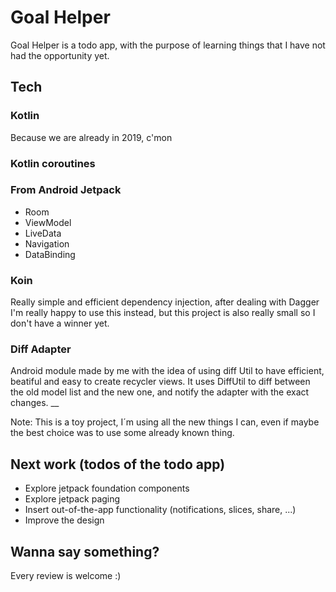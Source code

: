 # Goal Helper

Goal Helper is a todo app, with the purpose of learning things that I have not had the opportunity yet.

## Tech
### Kotlin 
Because we are already in 2019, c'mon
### Kotlin coroutines
### From Android Jetpack
* Room
* ViewModel
* LiveData
* Navigation
* DataBinding

### Koin
Really simple and efficient dependency injection, after dealing with Dagger I'm really happy to use this instead, but this project is also really small so I don't have a winner yet.
### Diff Adapter
Android module made by me with the idea of using diff Util to have efficient, beatiful and easy to create recycler views.
It uses DiffUtil to diff between the old model list and the new one, and notify the adapter with the exact changes.
__

Note: This is a toy project, I´m using all the new things I can, even if maybe the best choice was to use some already known thing.

## Next work (todos of the todo app)
* Explore jetpack foundation components
* Explore jetpack paging
* Insert out-of-the-app functionality (notifications, slices, share, ...)
* Improve the design

## Wanna say something?
Every review is welcome :)
